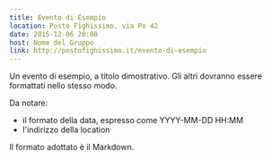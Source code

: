 ```yaml
---
title: Evento di Esempio
location: Posto Fighissimo, via Po 42
date: 2015-12-06 20:00
host: Nome del Gruppo
link: http://postofighissimo.it/evento-di-esempio
---
```


Un evento di esempio, a titolo dimostrativo. Gli altri dovranno essere formattati nello stesso modo.

Da notare:
 * il formato della data, espresso come YYYY-MM-DD HH:MM
 * l'indirizzo della location

Il formato adottato è il Markdown.
